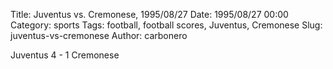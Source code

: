 Title: Juventus vs. Cremonese, 1995/08/27
Date: 1995/08/27 00:00
Category: sports
Tags: football, football scores, Juventus, Cremonese
Slug: juventus-vs-cremonese
Author: carbonero


Juventus 4 - 1 Cremonese
